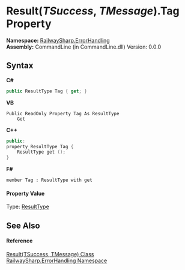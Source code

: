 # Result(*TSuccess*, *TMessage*).Tag Property 
 

**Namespace:**&nbsp;<a href="N_RailwaySharp_ErrorHandling">RailwaySharp.ErrorHandling</a><br />**Assembly:**&nbsp;CommandLine (in CommandLine.dll) Version: 0.0.0

## Syntax

**C#**<br />
``` C#
public ResultType Tag { get; }
```

**VB**<br />
``` VB
Public ReadOnly Property Tag As ResultType
	Get
```

**C++**<br />
``` C++
public:
property ResultType Tag {
	ResultType get ();
}
```

**F#**<br />
``` F#
member Tag : ResultType with get

```


#### Property Value
Type: <a href="T_RailwaySharp_ErrorHandling_ResultType">ResultType</a>

## See Also


#### Reference
<a href="T_RailwaySharp_ErrorHandling_Result_2">Result(TSuccess, TMessage) Class</a><br /><a href="N_RailwaySharp_ErrorHandling">RailwaySharp.ErrorHandling Namespace</a><br />